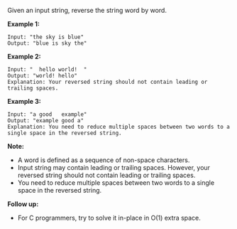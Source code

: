 Given an input string, reverse the string word by word.

 

**Example 1:**
```
Input: "the sky is blue"
Output: "blue is sky the"
```
**Example 2:**
```
Input: "  hello world!  "
Output: "world! hello"
Explanation: Your reversed string should not contain leading or trailing spaces.
```
**Example 3:**
```
Input: "a good   example"
Output: "example good a"
Explanation: You need to reduce multiple spaces between two words to a single space in the reversed string.
``` 

**Note:**

* A word is defined as a sequence of non-space characters.
* Input string may contain leading or trailing spaces. However, your reversed string should not contain leading or trailing spaces.
* You need to reduce multiple spaces between two words to a single space in the reversed string.
 

**Follow up:**

* For C programmers, try to solve it in-place in O(1) extra space.